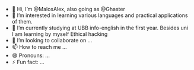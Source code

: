 - 👋 Hi, I’m @MalosAlex, also going as @Ghaster
- 👀 I’m interested in learning various languages and practical applications of them.
- 🌱 I’m currently studying at UBB info-english in the first year. Besides uni I am learning by myself Ethical hacking
- 💞️ I’m looking to collaborate on ...
- 📫 How to reach me ...
- 😄 Pronouns: ...
- ⚡ Fun fact: ...

<!---
MalosAlex/MalosAlex is a ✨ special ✨ repository because its `README.md` (this file) appears on your GitHub profile.
You can click the Preview link to take a look at your changes.
--->
